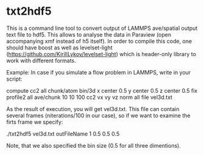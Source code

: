 txt2hdf5
=================

This is a command line tool to convert output of LAMMPS ave/spatial output text file to hdf5.
This allows to analyse the data in Paraview (open accompanying xmf instead of h5 itself).
In order to compile this code, one should have boost as well as levelset-light (https://github.com/KirillLykov/levelset-light) 
which is header-only library to work with different formats.

Example:
In case if you simulate a flow problem in LAMMPS, write in your script:

compute cc2 all chunk/atom bin/3d x center 0.5 y center 0.5 z center 0.5
fix profile2 all ave/chunk 10 10 100 cc2 vx vy vz norm all file vel3d.txt

As the result of execution, you will get vel3d.txt. This file can contain several frames (niterations/100 in our case), so 
if we want to examine the firts frame we specify:

./txt2hdf5 vel3d.txt outFileName 1 0.5 0.5 0.5

Note, that we also specified the bin size (0.5 for all three dimentions).


